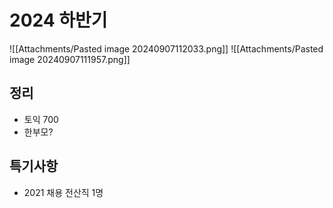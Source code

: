 # 2024 하반기
![[Attachments/Pasted image 20240907112033.png]]
![[Attachments/Pasted image 20240907111957.png]]
## 정리
- 토익 700
- 한부모?
## 특기사항
- 2021 채용 전산직 1명